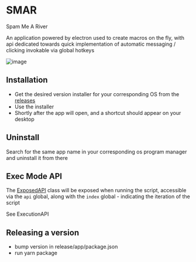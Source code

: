 # SMAR

Spam Me A River

An application powered by electron
used to create macros on the fly,
with api dedicated towards quick implementation of automatic messaging / clicking
invokable via global hotkeys

![image](https://user-images.githubusercontent.com/32102817/158082223-61af8d36-395a-418d-8dd9-c0e6f0fe7335.png)

## Installation

-   Get the desired version installer for your corresponding OS from the [releases](https://github.com/LeRedditBro/SMAR/releases)
-   Use the installer
-   Shortly after the app will open, and a shortcut should appear on your desktop

## Uninstall

Search for the same app name in your corresponding os program manager and uninstall it from there

## Exec Mode API

The [ExposedAPI](https://github.com/LeRedditBro/SMAR/blob/main/src/main/Execution/ExecutionApi.ts#L7) class will be exposed when running the script, accessible via the `api` global, along with the `index` global - indicating the iteration of the script

See ExecutionAPI

## Releasing a version

-   bump version in release/app/package.json
-   run yarn package
